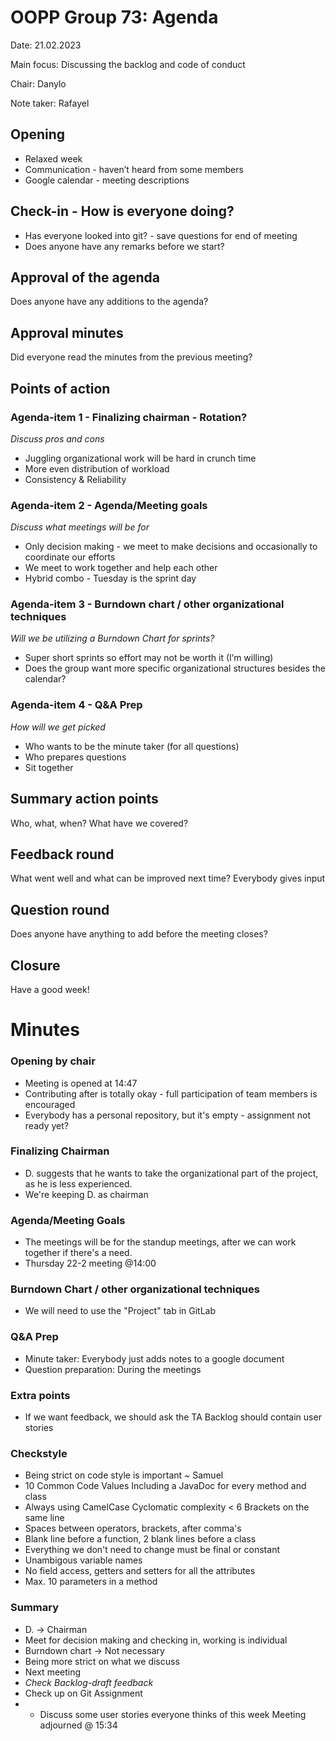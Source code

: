 # OOPP Group 73: Agenda



Date: 21.02.2023

Main focus: Discussing the backlog and code of conduct

Chair: Danylo

Note taker: Rafayel

## Opening

- Relaxed week
- Communication - haven’t heard from some members
- Google calendar - meeting descriptions

## Check-in - How is everyone doing?
- Has everyone looked into git? - save questions for end of meeting
- Does anyone have any remarks before we start?



## Approval of the agenda

Does anyone have any additions to the agenda?

## Approval minutes
Did everyone read the minutes from the previous meeting?



## Points of action

### Agenda-item 1 - Finalizing chairman - Rotation?
*Discuss pros and cons*
- Juggling organizational work will be hard in crunch time
- More even distribution of workload
- Consistency & Reliability

### Agenda-item 2 - Agenda/Meeting goals
*Discuss what meetings will be for*
- Only decision making - we meet to make decisions and occasionally to coordinate our efforts
- We meet to work together and help each other
- Hybrid combo - Tuesday is the sprint day
### Agenda-item 3 - Burndown chart / other organizational techniques
*Will we be utilizing a Burndown Chart for sprints?*
- Super short sprints so effort may not be worth it (I’m willing)
- Does the group want more specific organizational structures besides the calendar?
### Agenda-item 4 - Q&A Prep
*How will we get picked*
- Who wants to be the minute taker (for all questions)
- Who prepares questions
- Sit together


## Summary action points
Who, what, when? What have we covered?

## Feedback round
What went well and what can be improved next time?
Everybody gives input

## Question round
Does anyone have anything to add before the meeting closes?

## Closure
Have a good week!

# Minutes
### Opening by chair
- Meeting is opened at 14:47
- Contributing after is totally okay - full participation of team members is encouraged
- Everybody has a personal repository, but it's empty - assignment not ready yet?
### Finalizing Chairman
- D. suggests that he wants to take the organizational part of the project, as he is less experienced.
- We're keeping D. as chairman
### Agenda/Meeting Goals
- The meetings will be for the standup meetings, after we can work together if there's a need.
- Thursday 22-2 meeting @14:00
### Burndown Chart / other organizational techniques
- We will need to use the "Project" tab in GitLab
### Q&A Prep
- Minute taker: Everybody just adds notes to a google document
- Question preparation: During the meetings
### Extra points
- If we want feedback, we should ask the TA Backlog should contain user stories
### Checkstyle
- Being strict on code style is important ~ Samuel
- 10 Common Code Values Including a JavaDoc for every method and class
- Always using CamelCase Cyclomatic complexity < 6 Brackets on the same line
- Spaces between operators, brackets, after comma's
- Blank line before a function, 2 blank lines before a class
- Everything we don't need to change must be final or constant
- Unambigous variable names
- No field access, getters and setters for all the attributes
- Max. 10 parameters in a method
### Summary
- D. -> Chairman
- Meet for decision making and checking in, working is individual
- Burndown chart -> Not necessary
- Being more strict on what we discuss
- Next meeting
- *Check Backlog-draft feedback*
- Check up on Git Assignment
- * Discuss some user stories everyone thinks of this week
    Meeting adjourned @ 15:34